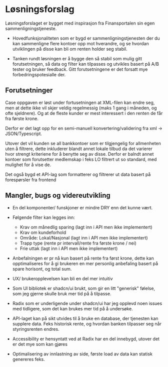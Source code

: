 
# Løsningsforslag

Løsningsforslaget er bygget med inspirasjon fra Finansportalen sin egen sammenligningstjeneste. 

- Hovedfunksjonaliteten som er bygd er sammenligningstjenesten der du kan sammenligne flere kontoer opp mot hverandre, og se hvordan utviklingen på disse kan bli om renten holder seg stabil.

- Tanken rundt løsningen er å bygge den så stabil som mulig gitt forutsetningen, så data og filter kan tilpasses og utvikles basert på A/B tester og bruker feedback. Gitt forutsetningene er det forsatt mye forbedringspotesialle der. 

## Forutsetninger
Case oppgaven er løst under fortusetningen at XML-filen kan endre seg, men at dette ikke vil skjer veldig regelmessig (maks 1 gang i måneden, og ofte sjeldnere). Og at de fleste kunder er mest interessert i den renten de får fra første krone. 


Derfor er det lagt opp for en semi-manuell konvertering/validering fra xml -> JSON/Typescript.
  
Utover det vil kunden se all bankkontoer som er tilgjengelig for allmenheten uten å filtrere, dette inkluderer blandt annet lokale tilbud da det varierer hvor strengt kriteriene for å benytte seg av disse. Derfor er balndt annet kontoer som forutsetter medlemskap i feks LO filtrert ut so standard, med mulighet for å vise de.


Det også bygd et API-lag som formatterer og filtrerer ut data basert på forespørsler fra frontend


## Mangler, bugs og videreutvikling

- En del komponenter/ funskjoner er mindre DRY enn det kunne vært.
- Følgende filter kan legges inn:
  -    Krav om månedlig sparing (lagt inn i API men ikke implementert)
  -    Krav om kundeforhold 
  -    Område: Lokal/Nasjonal (lagt inn i API men ikke implementert)
  -    Trapp type (rente pr intervall/rente fra første krone / nei)
  -    Frie uttak (lagt inn i API men ikke implementert)

- Anbefalningen er pr nå kun basert på rente fra først krone, dette kan opptimaliseres for å gi brukeren en mer personlig anbefaling basert på spare horisont, og total sum.
- UX/ brukeropplevelsen kan bli en del mer intuitiv
- Som UI bibliotek er shadcn/ui brukt, som gir en litt "generisk" følelse, som jeg gjerne skulle bruk mer tid på å tilpasse.
- Radix som er underligende under shadcn/ui har jeg opplevd noen issues med tidligere, som det kan brukes mer tid på å undersøke.
- API-laget kan på sikt utvides til å bruke en database, der tjenesten kan supplere data. Feks historisk rente, og hvordan banken tilpasser seg når styringsrenten endres.
- Accessibility er hensyntatt ved at Radix har en del innebygd, utover det er det mye som kan gjøres
- Optimalisering av innlastning av side, første load av data kan statisk genereres feks.




